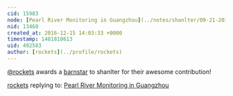 ```yaml
---
cid: 15983
node: [Pearl River Monitoring in Guangzhou](../notes/shanlter/09-21-2016/pearl-river-monitoring-in-guangzhou)
nid: 13468
created_at: 2016-12-15 14:03:33 +0000
timestamp: 1481810613
uid: 492583
author: [rockets](../profile/rockets)
---
```


[@rockets](/profile/rockets) awards a <a href="//publiclab.org/wiki/barnstars">barnstar</a> to shanlter for their awesome contribution!

[rockets](../profile/rockets) replying to: [Pearl River Monitoring in Guangzhou](../notes/shanlter/09-21-2016/pearl-river-monitoring-in-guangzhou)

